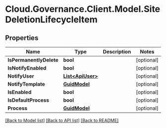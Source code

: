 # Cloud.Governance.Client.Model.SiteDeletionLifecycleItem
## Properties

Name | Type | Description | Notes
------------ | ------------- | ------------- | -------------
**IsPermanentlyDelete** | **bool** |  | [optional] 
**IsNotifyEnabled** | **bool** |  | [optional] 
**NotifyUser** | [**List&lt;ApiUser&gt;**](ApiUser.md) |  | [optional] 
**NotifyTemplate** | [**GuidModel**](GuidModel.md) |  | [optional] 
**IsEnabled** | **bool** |  | [optional] 
**IsDefaultProcess** | **bool** |  | [optional] 
**Process** | [**GuidModel**](GuidModel.md) |  | [optional] 

[[Back to Model list]](../README.md#documentation-for-models) [[Back to API list]](../README.md#documentation-for-api-endpoints) [[Back to README]](../README.md)

